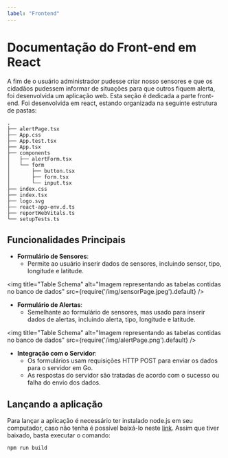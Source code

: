 ```yaml
---
label: "Frontend"
---
```


# Documentação do Front-end em React

A fim de o usuário administrador pudesse criar nosso sensores e que os cidadãos pudessem informar de situações para que outros fiquem alerta, foi desenvolvida um aplicação web. Esta seção é dedicada a parte front-end. Foi desenvolvida em react, estando organizada na seguinte estrutura de pastas:
```
.
├── alertPage.tsx
├── App.css
├── App.test.tsx
├── App.tsx
├── components
│   ├── alertForm.tsx
│   └── form
│       ├── button.tsx
│       ├── form.tsx
│       └── input.tsx
├── index.css
├── index.tsx
├── logo.svg
├── react-app-env.d.ts
├── reportWebVitals.ts
└── setupTests.ts
```

## Funcionalidades Principais

- **Formulário de Sensores**:
  - Permite ao usuário inserir dados de sensores, incluindo sensor, tipo, longitude e latitude.

<img title="Table Schema" alt="Imagem representando as tabelas contidas no banco de dados" src={require('/img/sensorPage.jpeg').default} />

- **Formulário de Alertas**:
  - Semelhante ao formulário de sensores, mas usado para inserir dados de alertas, incluindo alerta, tipo, longitude e latitude.

<img title="Table Schema" alt="Imagem representando as tabelas contidas no banco de dados" src={require('/img/alertPage.png').default} />

- **Integração com o Servidor**:
  - Os formulários usam requisições HTTP POST para enviar os dados para o servidor em Go.
  - As respostas do servidor são tratadas de acordo com o sucesso ou falha do envio dos dados.

## Lançando a aplicação
Para lançar a aplicação é necessário ter instalado node.js em seu computador, caso não tenha é possível baixá-lo neste [link](https://nodejs.org/en). Assim que tiver baixado, basta executar o comando:

```
npm run build
```